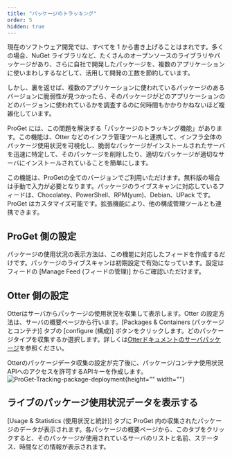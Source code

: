 ```yaml
---
title: "パッケージのトラッキング"
order: 5
hidden: true
---
```


現在のソフトウェア開発では、すべてを 1 から書き上げることはまれです。多くの場合、NuGet ライブラリなど、たくさんのオープンソースのライブラリやパッケージがあり、さらに自社で開発したパッケージを、複数のアプリケーションに使いまわしするなどして、活用して開発の工数を節約しています。

しかし、裏を返せば、複数のアプリケーションに使われているパッケージのあるバージョンに脆弱性が見つかったら、そのパッケージがどのアプリケーションのどのバージョンに使われているかを調査するのに何時間もかかりかねないほど複雑化しています。

ProGet には、この問題を解決する「パッケージのトラッキング機能」があります。この機能は、Otter などのインフラ管理ツールと連携して、インフラ全体のパッケージ使用状況を可視化し、脆弱なパッケージがインストールされたサーバを迅速に特定して、そのパッケージを削除したり、適切なパッケージが適切なサーバにインストールされていることを簡単にします。

この機能は、ProGetの全てのバージョンでご利用いただけます。無料版の場合は手動で入力が必要となります。パッケージのライブスキャンに対応しているフィードは、Chocolatey、PowerShell、RPM(yum)、Debian、UPack です。ProGet はカスタマイズ可能です。拡張機能により、他の構成管理ツールとも連携できます。

## ProGet 側の設定
パッケージの使用状況の表示方法は、この機能に対応したフィードを作成するだけです。パッケージのライブスキャンは初期設定で有効になっています。設定はフィードの [Manage Feed (フィードの管理)] からご確認いただけます。

## Otter 側の設定
Otterはサーバからパッケージの使用状況を収集して表示します。Otter の設定方法は、サーバの概要ページから行います。[Packages & Containers (パッケージとコンテナ)] タブの [configure (構成)] ボタンをクリックします。どのパッケージタイプを収集するか選択します。詳しくは[Otterドキュメントのサーバパッケージ](https://www.google.com/url?q=https://docs.inedo.com/docs/otter/core-concepts/servers#packages&sa=D&ust=1602575308290000&usg=AFQjCNFLmsAGFU8zKw497HaCn4yOuXkV2w)を参照ください。

Otterのパッケージデータ収集の設定が完了後に、パッケージ/コンテナ使用状況APIへのアクセスを許可するAPIキーを作成します。
![ProGet-Tracking-package-deployment](/resources/docs/ProGet-Tracking-package-deployment.png){height="" width=""}

## ライブのパッケージ使用状況データを表示する
[Usage & Statistics (使用状況と統計)] タブに ProGet 内の収集されたパッケージのデータが表示されます。各パッケージの概要ページから、このタブをクリックすると、そのパッケージが使用されているサーバのリストと名前、ステータス、時間などの情報が表示されます。

